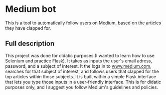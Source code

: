 # Medium bot
This is a tool to automatically follow users on Medium, based on the articles they have clapped for.

## Full description

This project was done for didatic purposes (I wanted to learn how to use Selenium and practice Flask).
It takes as inputs the user's email adress, password, and a subject of interest. It the logs in to www.medium.com, searches for that subject of interest, and follows users that clapped for the top articles within those subjects. It is built within a simple Flask interface that lets you type those inputs in a user-friendly interface.
This is for didatic purposes only, and I suggest you follow Medium's guidelines and policies.
